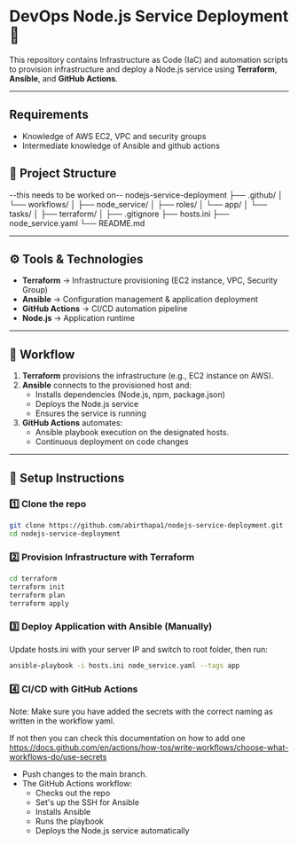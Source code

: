 # DevOps Node.js Service Deployment 🚀

This repository contains Infrastructure as Code (IaC) and automation scripts to provision infrastructure and deploy a Node.js service using **Terraform**, **Ansible**, and **GitHub Actions**.

---

## Requirements

- Knowledge of AWS EC2, VPC and security groups
- Intermediate knowledge of Ansible and github actions

## 📂 Project Structure

--this needs to be worked on--
nodejs-service-deployment
├── .github/
│ └── workflows/
│
├── node_service/
│
├── roles/
│ └── app/
│ └── tasks/
│
├── terraform/
│
├── .gitignore
├── hosts.ini
├── node_service.yaml
└── README.md

---

## ⚙️ Tools & Technologies

- **Terraform** → Infrastructure provisioning (EC2 instance, VPC, Security Group)
- **Ansible** → Configuration management & application deployment
- **GitHub Actions** → CI/CD automation pipeline
- **Node.js** → Application runtime

---

## 🚀 Workflow

1. **Terraform** provisions the infrastructure (e.g., EC2 instance on AWS).
2. **Ansible** connects to the provisioned host and:
   - Installs dependencies (Node.js, npm, package.json)
   - Deploys the Node.js service
   - Ensures the service is running
3. **GitHub Actions** automates:
   - Ansible playbook execution on the designated hosts.
   - Continuous deployment on code changes

---

## 🔑 Setup Instructions

### 1️⃣ Clone the repo

```bash
git clone https://github.com/abirthapa1/nodejs-service-deployment.git
cd nodejs-service-deployment
```

### 2️⃣ Provision Infrastructure with Terraform

```bash
cd terraform
terraform init
terraform plan
terraform apply
```

### 3️⃣ Deploy Application with Ansible (Manually)

Update hosts.ini with your server IP and switch to root folder, then run:

```bash
ansible-playbook -i hosts.ini node_service.yaml --tags app
```

### 4️⃣ CI/CD with GitHub Actions

Note: Make sure you have added the secrets with the correct naming as written in the workflow yaml.

If not then you can check this documentation on how to add one
https://docs.github.com/en/actions/how-tos/write-workflows/choose-what-workflows-do/use-secrets

- Push changes to the main branch.
- The GitHub Actions workflow:
  - Checks out the repo
  - Set's up the SSH for Ansible
  - Installs Ansible
  - Runs the playbook
  - Deploys the Node.js service automatically
